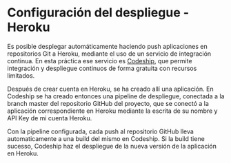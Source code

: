 # Configuración del despliegue - Heroku

Es posible desplegar automáticamente haciendo push aplicaciones en repositorios Git a Heroku, mediante el uso de un servicio de integración continua. En esta práctica ese servicio es [Codeship](https://codeship.com/), que permite integración y despliegue continuos de forma gratuita con recursos limitados.

Después de crear cuenta en Heroku, se ha creado allí una aplicación. En Codeship se ha creado entonces una pipeline de despliegue, conectada a la branch master del repositorio GitHub del proyecto, que se conectó a la aplicación correspondiente en Heroku mediante la escrita de su nombre y API Key de mi cuenta Heroku.

Con la pipeline configurada, cada push al repositorio GitHub lleva automaticamente a una build del mismo en Codeship. Si la build tiene sucesso, Codeship haz el despliegue de la nueva versión de la aplicación en Heroku.
